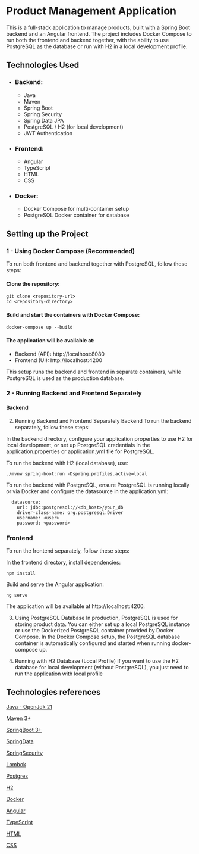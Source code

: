 # Product Management Application

This is a full-stack application to manage products, built with a Spring Boot backend and an Angular frontend.
The project includes Docker Compose to run both the frontend and backend together, with the ability to use PostgreSQL as the database or run with H2 in a local development profile.

## Technologies Used

- ### Backend: 
  - Java
  - Maven
  - Spring Boot
  - Spring Security
  - Spring Data JPA
  - PostgreSQL / H2 (for local development)
  - JWT Authentication
- ### Frontend:
  - Angular
  - TypeScript
  - HTML
  - CSS
- ### Docker:
  - Docker Compose for multi-container setup
  - PostgreSQL Docker container for database

## Setting up the Project
   
  ### 1 - Using Docker Compose (Recommended)
To run both frontend and backend together with PostgreSQL, follow these steps:

   #### Clone the repository:
    git clone <repository-url>
    cd <repository-directory>

#### Build and start the containers with Docker Compose:
    docker-compose up --build

#### The application will be available at:
- Backend (API): http://localhost:8080
- Frontend (UI): http://localhost:4200

This setup runs the backend and frontend in separate containers, while PostgreSQL is used as the production database.

### 2 - Running Backend and Frontend Separately

#### Backend
2. Running Backend and Frontend Separately
   Backend
   To run the backend separately, follow these steps:

In the backend directory, configure your application properties to use H2 for local development, or set up PostgreSQL credentials in the application.properties or application.yml file for PostgreSQL.

To run the backend with H2 (local database), use:


    ./mvnw spring-boot:run -Dspring.profiles.active=local

To run the backend with PostgreSQL, ensure PostgreSQL is running locally or via Docker and configure the datasource in the application.yml:

      datasource:
        url: jdbc:postgresql://<db_host>/your_db
        driver-class-name: org.postgresql.Driver
        username: <user>
        password: <password>


### Frontend
To run the frontend separately, follow these steps:

In the frontend directory, install dependencies:

    npm install

Build and serve the Angular application:

    ng serve

The application will be available at http://localhost:4200.

3. Using PostgreSQL Database
   In production, PostgreSQL is used for storing product data. You can either set up a local PostgreSQL instance or use the Dockerized PostgreSQL container provided by Docker Compose.
In the Docker Compose setup, the PostgreSQL database container is automatically configured and started when running docker-compose up.


4. Running with H2 Database (Local Profile)
   If you want to use the H2 database for local development (without PostgreSQL), you just need to run the application with local profile

## Technologies references
[Java - OpenJdk 21](https://www.java.com/)

[Maven 3+](https://maven.apache.org/)

[SpringBoot 3+](https://spring.io/projects/spring-boot)

[SpringData](https://spring.io/projects/spring-data)

[SpringSecurity](https://spring.io/projects/spring-security)

[Lombok](https://projectlombok.org/)

[Postgres](https://www.postgresql.org/)

[H2](https://www.h2database.com/html/main.html)

[Docker](https://www.docker.com/)

[Angular](https://angular.dev/)

[TypeScript](https://www.typescriptlang.org/)

[HTML](https://html5.org/)

[CSS](https://www.w3.org/Style/CSS/Overview.en.html)





